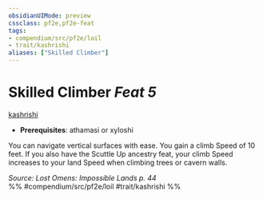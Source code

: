 ```yaml
---
obsidianUIMode: preview
cssclass: pf2e,pf2e-feat
tags:
- compendium/src/pf2e/loil
- trait/kashrishi
aliases: ["Skilled Climber"]
---
```

# Skilled Climber  *Feat 5*  
[kashrishi](../../Rules/traits/kashrishi-loil.md)  

- **Prerequisites**: athamasi or xyloshi

You can navigate vertical surfaces with ease. You gain a climb Speed of 10 feet. If you also have the Scuttle Up ancestry feat, your climb Speed increases to your land Speed when climbing trees or cavern walls.

*Source: Lost Omens: Impossible Lands p. 44*  
%% #compendium/src/pf2e/loil #trait/kashrishi %%